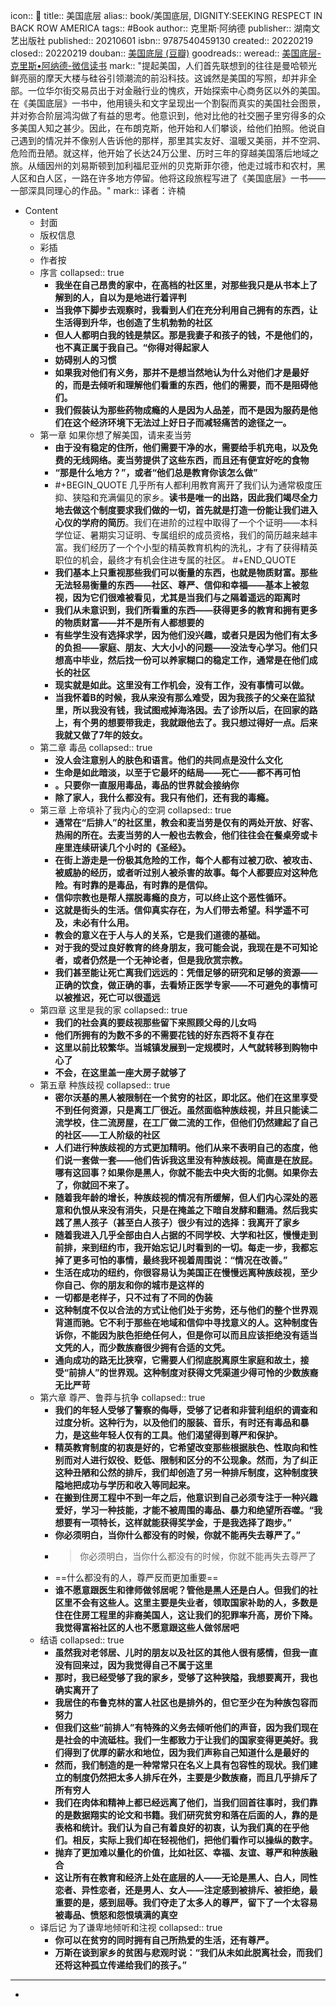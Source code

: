icon:: 📖
title:: 美国底层
alias:: book/美国底层, DIGNITY:SEEKING RESPECT IN BACK ROW AMERICA
tags:: #Book 
author:: 克里斯·阿纳德
publisher:: 湖南文艺出版社
published:: 20210601
isbn:: 9787540459130
created:: 20220219
closed:: 20220219
douban:: [美国底层 (豆瓣)](https://book.douban.com/subject/35232626/)
goodreads:: 
weread:: [美国底层-克里斯•阿纳德-微信读书](https://weread.qq.com/web/bookDetail/080327c0723ae5380801b9b)
mark:: "提起美国，人们首先联想到的往往是曼哈顿光鲜亮丽的摩天大楼与硅谷引领潮流的前沿科技。这诚然是美国的写照，却并非全部。一位华尔街交易员出于对金融行业的愧疚，开始探索中心商务区以外的美国。在《美国底层》一书中，他用镜头和文字呈现出一个割裂而真实的美国社会图景，并对弥合阶层鸿沟做了有益的思考。他意识到，他对比他的社交圈子里穷得多的众多美国人知之甚少。因此，在布朗克斯，他开始和人们攀谈，给他们拍照。他说自己遇到的情况并不像别人告诉他的那样，那里其实友好、温暖又美丽，并不空洞、危险而丑陋。就这样，他开始了长达24万公里、历时三年的穿越美国落后地域之旅。从缅因州的刘易斯顿到加利福尼亚州的贝克斯菲尔德，他走过城市和农村，黑人区和白人区，一路在许多地方停留。他将这段旅程写进了《美国底层》一书——一部深具同理心的作品。"
mark:: 译者：许楠

- Content
  - 封面
  - 版权信息
  - 彩插
  - 作者按
  - 序言
    collapsed:: true
    - **我坐在自己昂贵的家中，在高档的社区里，对那些我只是从书本上了解到的人，自以为是地进行着评判**
    - **当我停下脚步去观察时，我看到人们在充分利用自己拥有的东西，让生活得到升华，也创造了生机勃勃的社区**
    - **但人人都明白我的钱是禁区。那是我妻子和孩子的钱，不是他们的，也不真正属于我自己。“你得对得起家人**
    - **妨碍别人的习惯**
    - **如果我对他们有义务，那并不是想当然地认为什么对他们才是最好的，而是去倾听和理解他们看重的东西，他们的需要，而不是阻碍他们。**
    - **我们假装认为那些药物成瘾的人是因为人品差，而不是因为服药是他们在这个经济环境下无法过上好日子而减轻痛苦的途径之一。**
  - 第一章 如果你想了解美国，请来麦当劳
    - **由于没有稳定的住所，他们需要干净的水，需要给手机充电，以及免费的无线网络。麦当劳提供了这些东西，而且还有便宜好吃的食物**
    - **“那是什么地方？”，或者“他们总是教育你该怎么做”**
    - #+BEGIN_QUOTE
      几乎所有人都利用教育离开了我们认为通常极度压抑、狭隘和充满偏见的家乡。**读书是唯一的出路，因此我们竭尽全力地去做这个制度要求我们做的一切，首先就是打造一份能让我们进入心仪的学府的简历**。我们在进阶的过程中取得了一个个证明——本科学位证、暑期实习证明、专属组织的成员资格，我们的简历越来越丰富。我们经历了一个个小型的精英教育机构的洗礼，才有了获得精英职位的机会，最终才有机会住进专属的社区。
      #+END_QUOTE
    - **我们基本上只重视那些我们可以衡量的东西，也就是物质财富。那些无法轻易衡量的东西——社区、尊严、信仰和幸福——基本上被忽视，因为它们很难被看见，尤其是当我们与之隔着遥远的距离时**
    - **我们从未意识到，我们所看重的东西——获得更多的教育和拥有更多的物质财富——并不是所有人都想要的**
    - **有些学生没有选择求学，因为他们没兴趣，或者只是因为他们有太多的负担——家庭、朋友、大大小小的问题——没法专心学习。他们只想高中毕业，然后找一份可以养家糊口的稳定工作，通常是在他们成长的社区**
    - **现实就是如此。这里没有工作机会，没有工作，没有事情可以做。**
    - **当我怀着B的时候，我从来没有那么难受，因为我孩子的父亲在监狱里，所以我没有钱，我试图戒掉海洛因。去了诊所以后，在回家的路上，有个男的想要带我走，我就跟他去了。我只想过得好一点。后来我就又做了7年的妓女。**
  - 第二章 毒品
    collapsed:: true
    - **没人会注意别人的肤色和语言。他们的共同点是没什么文化**
    - **生命是如此暗淡，以至于它最坏的结局——死亡——都不再可怕**
    - **。只要你一直服用毒品，毒品的世界就会接纳你**
    - **除了家人，我什么都没有。我只有他们，还有我的毒瘾。**
  - 第三章 上帝填补了我内心的空洞
    collapsed:: true
    - **通常在“后排人”的社区里，教会和麦当劳是仅有的两处开放、好客、热闹的所在。去麦当劳的人一般也去教会，他们往往会在餐桌旁或卡座里连续研读几个小时的《圣经》。**
    - **在街上游走是一份极其危险的工作，每个人都有过被刀砍、被攻击、被威胁的经历，或者听过别人被杀害的故事。每个人都要应对这种危险。有时靠的是毒品，有时靠的是信仰。**
    - **信仰宗教也是帮人摆脱毒瘾的良方，可以终止这个恶性循环。**
    - **这就是街头的生活。信仰真实存在，为人们带去希望。科学遥不可及，未必有什么用。**
    - **教会的意义在于人与人的关系，它是我们道德的基础。**
    - **对于我的受过良好教育的终身朋友，我可能会说，我现在是不可知论者，或者仍然是一个无神论者，但是我欣赏宗教。**
    - **我们甚至能让死亡离我们远远的：凭借足够的研究和足够的资源——正确的饮食，做正确的事，去看矫正医学专家——不可避免的事情可以被推迟，死亡可以很遥远**
  - 第四章 这里是我的家
    collapsed:: true
    - **我们的社会真的要歧视那些留下来照顾父母的儿女吗**
    - **他们所拥有的为数不多的不需要花钱的好东西将不复存在**
    - **这里以前比较繁华。当城镇发展到一定规模时，人气就转移到购物中心了**
    - **不会，在这里盖一座大房子就够了**
  - 第五章 种族歧视
    collapsed:: true
    - **密尔沃基的黑人被限制在一个贫穷的社区，即北区。他们在这里享受不到任何资源，只是离工厂很近。虽然面临种族歧视，并且只能读二流学校，住二流房屋，在工厂做二流的工作，但他们仍然建起了自己的社区——工人阶级的社区**
    - **人们进行种族歧视的方式更加精明。他们从来不表明自己的态度，他们说一套做一套——他们告诉我这里没有种族歧视。简直是在放屁。哪有这回事？如果你是黑人，你就不能去中央大街的北侧。如果你去了，你就回不来了。**
    - **随着我年龄的增长，种族歧视的情况有所缓解，但人们内心深处的恶意和仇恨从来没有消失，只是在掩盖之下暗自发酵和翻涌。然后我实践了黑人孩子（甚至白人孩子）很少有过的选择：我离开了家乡**
    - **随着我进入几乎全部由白人占据的不同学校、大学和社区，慢慢走到前排，来到纽约市，我开始忘记儿时看到的一切。每走一步，我都忘掉了更多可怕的事情，最终我环视着周围说：“情况在改善。”**
    - **生活在成功的纽约，你很容易认为美国正在慢慢远离种族歧视，至少你自己、你的朋友和你的城市是这样的**
    - **一切都是老样子，只不过有了不同的伪装**
    - **这种制度不仅以合法的方式让他们处于劣势，还与他们的整个世界观背道而驰。它不利于那些在地域和信仰中寻找意义的人。这种制度告诉你，不能因为肤色拒绝任何人，但是你可以而且应该拒绝没有适当文凭的人，而少数族裔很少拥有合适的文凭。**
    - **通向成功的路无比狭窄，它需要人们彻底脱离原生家庭和故土，接受“前排人”的世界观。这种制度对获得文凭渠道少得可怜的少数族裔无比严苛**
  - 第六章 尊严、鲁莽与抗争
    collapsed:: true
    - **我们的年轻人受够了警察的侮辱，受够了记者和非营利组织的调查和过度分析。这种行为，以及他们的服装、音乐，有时还有毒品和暴力，是这些年轻人仅有的工具。他们渴望得到尊严和保护。**
    - **精英教育制度的初衷是好的，它希望改变那些根据肤色、性取向和性别而对人进行奴役、贬低、限制和区分的不公现象。然而，为了纠正这种丑陋和公然的排斥，我们却创造了另一种排斥制度，这种制度狭隘地把成功与学历和收入等同起来。**
    - **在搬到住房工程中不到一年之后，他意识到自己必须专注于一种兴趣爱好，学习一种技能，才能不被周围的毒品、暴力和绝望所吞噬。“我想要有一项特长，这样就能获得奖学金，于是我选择了跑步。”**
    - **你必须明白，当你什么都没有的时候，你就不能再失去尊严了。”**
    - > 你必须明白，当你什么都没有的时候，你就不能再失去尊严了
    - ==什么都没有的人，尊严反而更加重要==
    - **谁不愿意跟医生和律师做邻居呢？管他是黑人还是白人。但我们的社区里不会有这些人。这里主要是失业者，领取国家补助的人，多数是住在住房工程里的非裔美国人，这让我们的犯罪率升高，房价下降。我觉得富裕社区的人也不愿意跟这些人做邻居吧**
  - 结语
    collapsed:: true
    - **虽然我对老邻居、儿时的朋友以及社区的其他人很有感情，但我一直没有回来过，因为我觉得自己不属于这里**
    - **那时，我已经受够了我的家乡，受够了这种狭隘，我想要离开，我也确实离开了**
    - **我居住的布鲁克林的富人社区也是排外的，但它至少在为种族包容而努力**
    - **但我们这些“前排人”有特殊的义务去倾听他们的声音，因为我们现在是社会的中流砥柱。我们一生都致力于让我们的国家变得更美好。我们得到了优厚的薪水和地位，因为我们声称自己知道什么是最好的**
    - **然而，我们制造的是一种常常只在名义上具有包容性的现状。我们建立的制度仍然把太多人排斥在外，主要是少数族裔，而且几乎排斥了所有穷人**
    - **我们在肉体和精神上都已经远离了他们，当我们回首往事时，我们靠的是数据翔实的论文和书籍。我们研究贫穷和落在后面的人，靠的是表格和统计。我们认为自己有着良好的初衷，认为我们真的在乎他们。相反，实际上我们却在轻视他们，把他们看作可以操纵的数字。**
    - **抛弃了更加难以量化的价值，比如社区、幸福、友谊、尊严和种族融合**
    - **这让所有在教育和经济上处在底层的人——无论是黑人、白人，同性恋者、异性恋者，还是男人、女人——注定感到被排斥、被拒绝，最重要的是，感到屈辱。我们夺走了太多人的尊严，留下了一个太容易被毒品、愤怒和怨恨填满的真空**
  - 译后记 为了谦卑地倾听和注视
    collapsed:: true
    - **你可以在贫穷的同时拥有自己所热爱的生活，还有尊严。**
    - **万斯在谈到家乡的贫困与悲观时说：“我们从未如此脱离社会，而我们还将这种孤立传递给我们的孩子。”**
- ---
- <!-- Comment Here -->